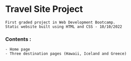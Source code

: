# Travel Site Project

```
First graded project in Web Development Bootcamp.
Static website built using HTML and CSS - 10/10/2022

```

### Contents :

```
- Home page
- Three destination pages (Hawaii, Iceland and Greece)

```
